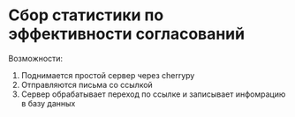 # Сбор статистики по эффективности согласований

Возможности:
1. Поднимается простой сервер через cherrypy 
2. Отправляются письма со ссылкой
3. Сервер обрабатывает переход по ссылке и записывает инфомрацию в базу данных
